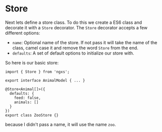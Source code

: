 # Store

Next lets define a store class. To do this we create a ES6 class
and decorate it with a `Store` decorator. The `Store` decorator
accepts a few different options:

* `name`: Optional name of the store. If not pass it will take
  the name of the class, camel case it and remove the word `Store` from the end.
* `defaults`: A set of default options to initialize our store with.

So here is our basic store:

```TS
import { Store } from 'ngxs';

export interface AnimalModel { ... }

@Store<Animal[]>({
  defaults: {
    feed: false,
    animals: []
  }
})
export class ZooStore {}
```

because I didn't pass a name, it will use the name `zoo`.
